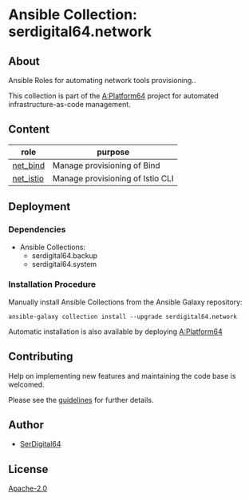 # Ansible Collection: serdigital64.network

## About

Ansible Roles for automating network tools provisioning..

This collection is part of the [A:Platform64](https://github.com/serdigital64/aplatform64) project for automated infrastructure-as-code management.

## Content

| role                                                                      | purpose                          |
| ------------------------------------------------------------------------- | -------------------------------- |
| [net_bind](https://aplatform64.readthedocs.io/en/latest/roles/net_bind)   | Manage provisioning of Bind      |
| [net_istio](https://aplatform64.readthedocs.io/en/latest/roles/net_istio) | Manage provisioning of Istio CLI |

## Deployment

### Dependencies

- Ansible Collections:
  - serdigital64.backup
  - serdigital64.system

### Installation Procedure

Manually install Ansible Collections from the Ansible Galaxy repository:

```shell
ansible-galaxy collection install --upgrade serdigital64.network
```

Automatic installation is also available by deploying [A:Platform64](https://aplatform64.readthedocs.io/en/latest/#deployment)

## Contributing

Help on implementing new features and maintaining the code base is welcomed.

Please see the [guidelines](https://aplatform64.readthedocs.io/en/latest/contributing/CONTRIBUTING) for further details.

## Author

- [SerDigital64](https://serdigital64.github.io/)

## License

[Apache-2.0](https://www.apache.org/licenses/LICENSE-2.0.txt)
